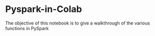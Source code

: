 # Pyspark-in-Colab
The objective of this notebook is to give a walkthrough of the various functions in PySpark
